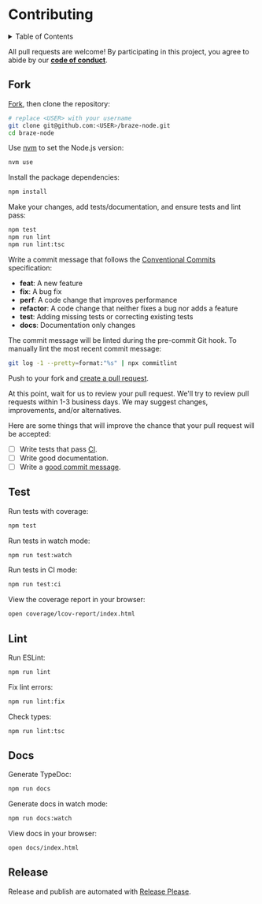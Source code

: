 # Contributing

<details><summary>Table of Contents</summary><p>

- [Fork](#fork)
- [Test](#test)
- [Lint](#lint)
- [Docs](#docs)
- [Release](#release)

</p></details>

All pull requests are welcome! By participating in this project, you
agree to abide by our **[code of conduct]**.

[code of conduct]: https://github.com/braze-community/.github/blob/master/CODE_OF_CONDUCT.md

## Fork

[Fork], then clone the repository:

[fork]: https://github.com/braze-community/braze-node/fork

```sh
# replace <USER> with your username
git clone git@github.com:<USER>/braze-node.git
cd braze-node
```

Use [nvm](https://github.com/nvm-sh/nvm#intro) to set the Node.js version:

```sh
nvm use
```

Install the package dependencies:

```sh
npm install
```

Make your changes, add tests/documentation, and ensure tests and lint pass:

```sh
npm test
npm run lint
npm run lint:tsc
```

Write a commit message that follows the [Conventional Commits][commit] specification:

- **feat**: A new feature
- **fix**: A bug fix
- **perf**: A code change that improves performance
- **refactor**: A code change that neither fixes a bug nor adds a feature
- **test**: Adding missing tests or correcting existing tests
- **docs**: Documentation only changes

The commit message will be linted during the pre-commit Git hook.
To manually lint the most recent commit message:

```sh
git log -1 --pretty=format:"%s" | npx commitlint
```

Push to your fork and [create a pull request][pr].

[pr]: https://github.com/braze-community/braze-node/compare/

At this point, wait for us to review your pull request. We'll try to review pull requests within
1-3 business days. We may suggest changes, improvements, and/or alternatives.

Here are some things that will improve the chance that your pull request will be accepted:

- [ ] Write tests that pass [CI].
- [ ] Write good documentation.
- [ ] Write a [good commit message][commit].

[ci]: https://github.com/braze-community/braze-node/actions/workflows/build.yml
[commit]: https://github.com/angular/angular/blob/main/CONTRIBUTING.md#commit

## Test

Run tests with coverage:

```sh
npm test
```

Run tests in watch mode:

```sh
npm run test:watch
```

Run tests in CI mode:

```sh
npm run test:ci
```

View the coverage report in your browser:

```sh
open coverage/lcov-report/index.html
```

## Lint

Run ESLint:

```sh
npm run lint
```

Fix lint errors:

```sh
npm run lint:fix
```

Check types:

```sh
npm run lint:tsc
```

## Docs

Generate TypeDoc:

```sh
npm run docs
```

Generate docs in watch mode:

```sh
npm run docs:watch
```

View docs in your browser:

```sh
open docs/index.html
```

## Release

Release and publish are automated with [Release Please].

[release please]: https://github.com/googleapis/release-please#readme
